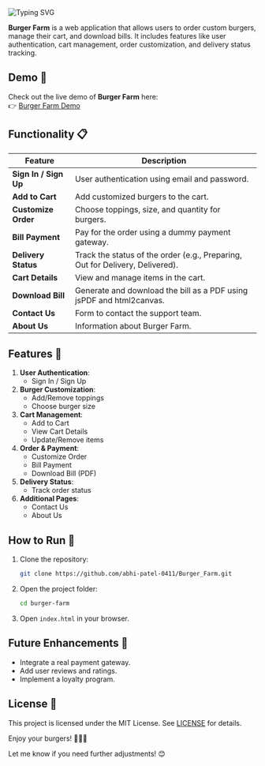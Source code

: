 
 
  <img src="https://readme-typing-svg.herokuapp.com?font=Fira+Code&size=24&pause=1000&color=000000&width=300&weight=800&lines=Burger+Farm+🍔" alt="Typing SVG">



**Burger Farm** is a web application that allows users to order custom burgers, manage their cart, and download bills. It includes features like user authentication, cart management, order customization, and delivery status tracking.



## Demo 🎥

Check out the live demo of **Burger Farm** here:  
👉 [Burger Farm Demo](https://burger-farm-psi.vercel.app)



## Functionality 📋

| **Feature**            | **Description**                                                                 |
|-------------------------|---------------------------------------------------------------------------------|
| **Sign In / Sign Up**   | User authentication using email and password.                                   |
| **Add to Cart**         | Add customized burgers to the cart.                                             |
| **Customize Order**     | Choose toppings, size, and quantity for burgers.                                |
| **Bill Payment**        | Pay for the order using a dummy payment gateway.                                |
| **Delivery Status**     | Track the status of the order (e.g., Preparing, Out for Delivery, Delivered).   |
| **Cart Details**        | View and manage items in the cart.                                              |
| **Download Bill**       | Generate and download the bill as a PDF using jsPDF and html2canvas.            |
| **Contact Us**          | Form to contact the support team.                                               |
| **About Us**            | Information about Burger Farm.                                                  |


## Features 🌟

1. **User Authentication**:
   - Sign In / Sign Up
2. **Burger Customization**:
   - Add/Remove toppings
   - Choose burger size
3. **Cart Management**:
   - Add to Cart
   - View Cart Details
   - Update/Remove items
4. **Order & Payment**:
   - Customize Order
   - Bill Payment
   - Download Bill (PDF)
5. **Delivery Status**:
   - Track order status
6. **Additional Pages**:
   - Contact Us
   - About Us



## How to Run 🚀

1. Clone the repository:
   ```bash
   git clone https://github.com/abhi-patel-0411/Burger_Farm.git
   ```
2. Open the project folder:
   ```bash
   cd burger-farm
   ```
3. Open `index.html` in your browser.


## Future Enhancements 🔮

- Integrate a real payment gateway.
- Add user reviews and ratings.
- Implement a loyalty program.



## License 📄

This project is licensed under the MIT License. See [LICENSE](LICENSE) for details.



Enjoy your burgers! 🍔🍟🥤



Let me know if you need further adjustments! 😊
